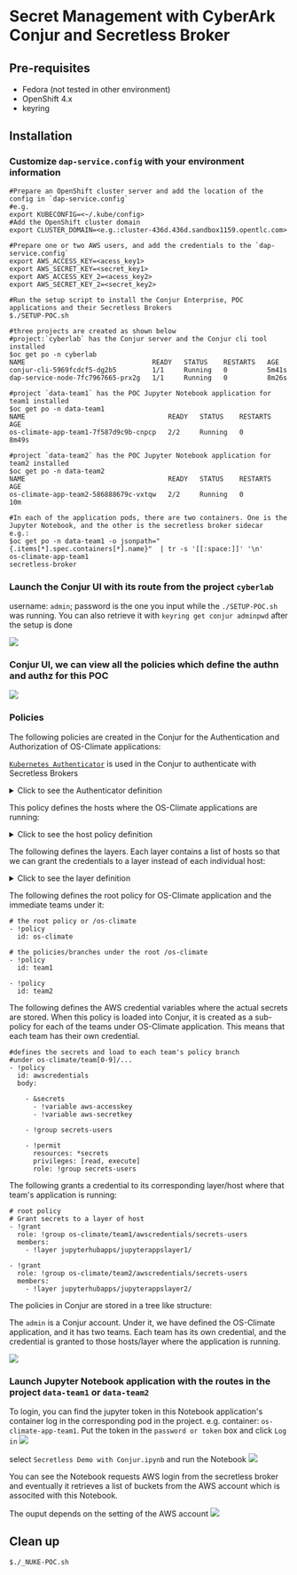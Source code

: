 # Secret Management with CyberArk Conjur and Secretless Broker

## Pre-requisites
* Fedora (not tested in other environment)
* OpenShift 4.x 
* keyring

## Installation

### Customize `dap-service.config` with your environment information
```shell script
#Prepare an OpenShift cluster server and add the location of the config in `dap-service.config`
#e.g.
export KUBECONFIG=<~/.kube/config>   
#Add the OpenShift cluster domain
export CLUSTER_DOMAIN=<e.g.:cluster-436d.436d.sandbox1159.opentlc.com>

#Prepare one or two AWS users, and add the credentials to the `dap-service.config` 
export AWS_ACCESS_KEY=<acess_key1>
export AWS_SECRET_KEY=<secret_key1>
export AWS_ACCESS_KEY_2=<acess_key2>
export AWS_SECRET_KEY_2=<secret_key2>

#Run the setup script to install the Conjur Enterprise, POC applications and their Secretless Brokers
$./SETUP-POC.sh

#three projects are created as shown below
#project:`cyberlab` has the Conjur server and the Conjur cli tool installed
$oc get po -n cyberlab  
NAME                                READY   STATUS    RESTARTS   AGE
conjur-cli-5969fcdcf5-dg2b5         1/1     Running   0          5m41s
dap-service-node-7fc7967665-prx2g   1/1     Running   0          8m26s

#project `data-team1` has the POC Jupyter Notebook application for team1 installed
$oc get po -n data-team1
NAME                                    READY   STATUS    RESTARTS   AGE
os-climate-app-team1-7f587d9c9b-cnpcp   2/2     Running   0          8m49s

#project `data-team2` has the POC Jupyter Notebook application for team2 installed
$oc get po -n data-team2
NAME                                    READY   STATUS    RESTARTS   AGE
os-climate-app-team2-586888679c-vxtqw   2/2     Running   0          10m

#In each of the application pods, there are two containers. One is the Jupyter Notebook, and the other is the secretless broker sidecar
e.g.:
$oc get po -n data-team1 -o jsonpath="{.items[*].spec.containers[*].name}"  | tr -s '[[:space:]]' '\n'
os-climate-app-team1
secretless-broker
```
### Launch the Conjur UI with its route from the project `cyberlab`
username: `admin`; password is the one you input while the `./SETUP-POC.sh` was running. You can also retrieve it with `keyring get conjur adminpwd` after the setup is done

<img src="docs/conjur_login.png">

### Conjur UI, we can view all the policies which define the authn and authz for this POC

<img src="docs/conjur_ui.png">


### Policies

The following policies are created in the Conjur for the Authentication and Authorization of OS-Climate applications:

[`Kubernetes Authenticator`](https://docs.conjur.org/Latest/en/Content/Integrations/kubernetes.htm?tocpath=Integrations%7COpenShift%252C%20Kubernetes%7C_____0) is used in the Conjur to authenticate with Secretless Brokers

<details>
    <summary>Click to see the Authenticator definition</summary>

```sh-session
---
# =================================================
# == Register the authentication service for a cluster
# =================================================
- !policy
id: conjur/authn-k8s/os-climate-poc
annotations:
    description: authn-k8s defs for the DAP cluster
body:

# vars for ocp/k8s api url & access creds
- !variable kubernetes/service-account-token
- !variable kubernetes/ca-cert
- !variable kubernetes/api-url

# vars for CA for this authenticator ID
- !variable ca/cert
- !variable ca/key

- !webservice
    annotations:
    description: authn service for cluster os-climate-poc

# Hosts that can authenticate become members of the
# `consumers` group.
- !group consumers

# Grant consumers group role authentication privileges
- !permit
    role: !group consumers
    privilege: [ read, authenticate ]
    resource: !webservice
```    
</details>


This policy defines the hosts where the OS-Climate applications are running:
<details>
    <summary>Click to see the host policy definition</summary>

```sh-session
- !policy
  id: jupyterhub
  body:
    # Hosts are the identity for authentication
    - &hosts
      - !host
        id: notebooks-team1
        annotations:
          authn-k8s/namespace: data-team1
          authn-k8s/service-account: data-team1
          authn-k8s/authentication-container-name: secretless-broker

      - !host
        id: notebooks-team2
        annotations:
          authn-k8s/namespace: data-team2
          authn-k8s/service-account: data-team2
          authn-k8s/authentication-container-name: secretless-broker

      - !host
        id: notebooks-team3
        annotations:
          authn-k8s/namespace: jupyterhub
          authn-k8s/service-account: data-team3
          authn-k8s/authentication-container-name: secretless-broker

    - !group

    - !grant
      role: !group
      members: *hosts

# the hosts can be authenticated with the authn-k8s webservice
- !grant
  role: !group conjur/authn-k8s/os-climate-poc/consumers
  member: !group jupyterhub
```
</details>

The following defines the layers. Each layer contains a list of hosts so that we can grant the credentials to a layer instead of each individual host:

<details>
    <summary>Click to see the layer definition</summary>

```sh-session
- !policy
  id: jupyterhubapps
  body:
    - !layer
      id: jupyterappslayer1

    - !grant
      role: !layer jupyterappslayer1
      members: #a list of hosts
        - !host /jupyterhub/notebooks-team1

    - !layer
      id: jupyterappslayer2

    - !grant
      role: !layer jupyterappslayer2
      members: #a list of hosts
        - !host /jupyterhub/notebooks-team2
        - !host /jupyterhub/notebooks-team3
```

</details>

The following defines the root policy for OS-Climate application and the immediate teams under it:

```sh-session
# the root policy or /os-climate
- !policy
  id: os-climate
```

```sh-session
# the policies/branches under the root /os-climate
- !policy
  id: team1

- !policy
  id: team2
```

The following defines the AWS credential variables where the actual secrets are stored. When this policy is loaded into Conjur, it is created as a sub-policy for each of the teams under OS-Climate application. This means that each team has their own credential.

```sh-session
#defines the secrets and load to each team's policy branch
#under os-climate/team[0-9]/...
- !policy
  id: awscredentials
  body:
  
    - &secrets
      - !variable aws-accesskey
      - !variable aws-secretkey
    
    - !group secrets-users

    - !permit
      resources: *secrets
      privileges: [read, execute]
      role: !group secrets-users
```

The following grants a credential to its corresponding layer/host where that team's application is running:

```sh-session
# root policy
# Grant secrets to a layer of host
- !grant
  role: !group os-climate/team1/awscredentials/secrets-users
  members: 
    - !layer jupyterhubapps/jupyterappslayer1/
    
- !grant
  role: !group os-climate/team2/awscredentials/secrets-users
  members: 
    - !layer jupyterhubapps/jupyterappslayer2/
```

The policies in Conjur are stored in a tree like structure:

The `admin` is a Conjur account.  Under it, we have defined the OS-Climate application, and it has two teams. Each team has its own credential, and the credential is granted to those hosts/layer where the application is running.

<img src="docs/policy-tree.png">

### Launch Jupyter Notebook application with the routes in the project `data-team1` or `data-team2`

To login, you can find the jupyter token in this Notebook application's container log in the corresponding pod in the project. e.g. container: `os-climate-app-team1`.  Put the token in the `password or token` box and click `Log in`
<img src="docs/jupyter-app-start.png">

select `Secretless Demo with Conjur.ipynb` and run the Notebook
<img src="docs/jupyter-nb-files.png">

You can see the Notebook requests AWS login from the secretless broker and eventually it retrieves a list of buckets from the AWS account which is associted with this Notebook.
  
The ouput depends on the setting of the AWS account
<img src="docs/jupyter-secretless.png">

## Clean up

```
$./_NUKE-POC.sh
```